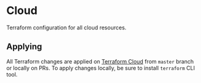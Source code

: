 # Cloud

Terraform configuration for all cloud resources.

## Applying

All Terraform changes are applied on [Terraform Cloud](https://app.terraform.io)
from `master` branch or locally on PRs. To apply changes locally, be sure to
install `terraform` CLI tool.
